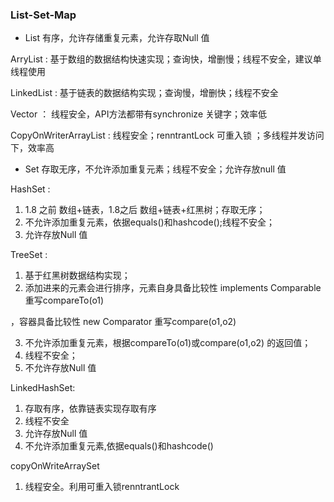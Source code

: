### List-Set-Map

* List  有序，允许存储重复元素，允许存取Null 值

ArryList : 基于数组的数据结构快速实现；查询快，增删慢；线程不安全，建议单线程使用

LinkedList : 基于链表的数据结构实现；查询慢，增删快；线程不安全

Vector ： 线程安全，API方法都带有synchronize 关键字；效率低

CopyOnWriterArrayList : 线程安全；renntrantLock 可重入锁 ；多线程并发访问下，效率高

* Set 存取无序，不允许添加重复元素；线程不安全；允许存放null 值

HashSet :

1. 1.8 之前 数组+链表，1.8之后 数组+链表+红黑树；存取无序；
2. 不允许添加重复元素，依据equals()和hashcode();线程不安全；
3. 允许存放Null 值

TreeSet : 

1. 基于红黑树数据结构实现；
2. 添加进来的元素会进行排序，元素自身具备比较性  implements Comparable 重写compareTo(o1)

，容器具备比较性  new Comparator  重写compare(o1,o2)

3. 不允许添加重复元素，根据compareTo(o1)或compare(o1,o2) 的返回值；
4. 线程不安全；
5. 不允许存放Null 值

LinkedHashSet:

1. 存取有序，依靠链表实现存取有序
2. 线程不安全
3. 允许存放Null 值
4. 不允许添加重复元素,依据equals()和hashcode()

copyOnWriteArraySet

1. 线程安全。利用可重入锁renntrantLock 











